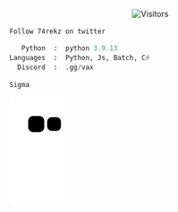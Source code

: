 <p align="center"><img src="https://gpvc.arturio.dev/RekzDev" alt="Visitors"></a>

```
Follow 74rekz on twitter
```

```python
   Python  :  python 3.9.13
Languages  :  Python, Js, Batch, C#
  Discord  :  .gg/vax
```

```HTML
Sigma
```

<a href="https://discord.gg/vax" target="_blank"><img src="https://github.com/AstraaDev/AstraaDev/blob/output/github-contribution-grid-snake.svg" alt="snake"></a>
